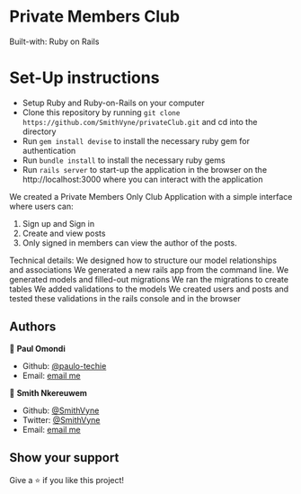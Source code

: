 # Private Members Club
Built-with: Ruby on Rails

# Set-Up instructions
* Setup Ruby and Ruby-on-Rails on your computer
* Clone this repository by running `git clone https://github.com/SmithVyne/privateClub.git` and cd into the directory
* Run `gem install devise` to install the necessary ruby gem for authentication
* Run `bundle install` to install the necessary ruby gems
* Run `rails server` to start-up the application in the browser on the http://localhost:3000 where you can interact with the application


We created a Private Members Only Club Application with a simple interface where users can:
1. Sign up and Sign in
2. Create and view posts
3. Only signed in members can view the author of the posts.

Technical details:
We designed how to structure our model relationships and associations
We generated a new rails app from the command line.
We generated models and filled-out migrations
We ran the migrations to create tables
We added validations to the models
We created users and posts and tested these validations in the rails console and in the browser


## Authors

👤 **Paul Omondi**

- Github: [@paulo-techie](https://github.com/paulo-techie)
- Email: [email me](mailto:paulo.techie@gmail.com)

👤 **Smith Nkereuwem**

- Github: [@SmithVyne](https://github.com/SmithVyne)
- Twitter: [@SmithVyne](https://twitter.com/SmithVyne)
- Email: [email me](mailto:smithnkereuwem2@gmail.com)


## Show your support

Give a ⭐️ if you like this project!

